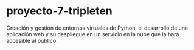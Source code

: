 # proyecto-7-tripleten
Creación y gestión de entornos virtuales de Python, el desarrollo de una aplicación web y su despliegue en un servicio en la nube que la hará accesible al público.
